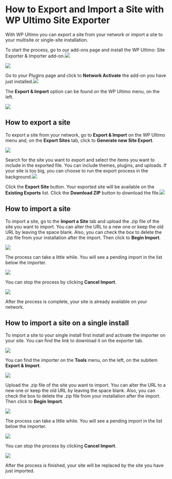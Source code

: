 # How to Export and Import a Site with WP Ultimo Site Exporter

With WP Ultimo you can export a site from your network or import a site to your multisite or single-site installation.

To start the process, go to our add-ons page and install the WP Ultimo: Site Exporter & Importer add-on.![](assets/images/631d80db.png)

![](assets/images/be571cfe.png)

Go to your Plugins page and click to **Network Activate** the add-on you have just installed.![](assets/images/e70228fd.png)

The **Export & Import** option can be found on the WP Ultimo menu, on the left.

![](assets/images/0714c6ab.png)

## How to export a site

To export a site from your network, go to **Export & Import** on the WP Ultimo menu and, on the **Export Sites** tab, click to **Generate new Site Export**.

![](assets/images/e701aec4.png)

Search for the site you want to export and select the items you want to include in the exported file. You can include themes, plugins, and uploads. If your site is too big, you can choose to run the export process in the background.![](assets/images/0d5baaef.png)

Click the **Export Site** button. Your exported site will be available on the **Existing Exports** list. Click the **Download ZIP** button to download the file.![](assets/images/a40e19c0.png)

## How to import a site

To import a site, go to the **Import a Site** tab and upload the .zip file of the site you want to import. You can alter the URL to a new one or keep the old URL by leaving the space blank. Also, you can check the box to delete the .zip file from your installation after the import. Then click to **Begin Import**.

![](assets/images/95e1b521.png)

The process can take a little while. You will see a pending import in the list below the importer.

![](assets/images/84ae7bdc.png)

You can stop the process by clicking **Cancel Import**.

![](assets/images/a814dde7.png)

After the process is complete, your site is already available on your network.

## How to import a site on a single install

To import a site to your single install first install and activate the importer on your site. You can find the link to download it on the exporter tab.

![](assets/images/a41ec1f2.png)

You can find the importer on the **Tools** menu, on the left, on the subitem **Export & Import**.

![](assets/images/c9ffda74.png)

Upload the .zip file of the site you want to import. You can alter the URL to a new one or keep the old URL by leaving the space blank. Also, you can check the box to delete the .zip file from your installation after the import. Then click to **Begin Import**.

![](assets/images/f79dbc1d.png)

The process can take a little while. You will see a pending import in the list below the importer.

![](assets/images/fcdd52fd.png)

You can stop the process by clicking **Cancel Import**.

![](assets/images/a814dde7.png)

After the process is finished, your site will be replaced by the site you have just imported.

